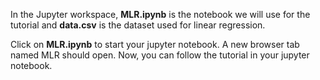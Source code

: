 In the Jupyter workspace, **MLR.ipynb** is the notebook we will use for the tutorial and **data.csv** is the dataset used for linear regression.

Click on **MLR.ipynb** to start your jupyter notebook. A new browser tab named MLR should open. Now, you can follow the tutorial in your jupyter notebook.